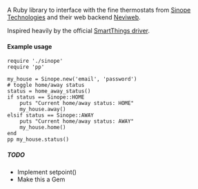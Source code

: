 A Ruby library to interface with the fine thermostats from [Sinope Technologies](http://www.sinopetech.com/en/) and their web backend [Neviweb](https://neviweb.com/).

Inspired heavily by the official [SmartThings driver](https://github.com/sinopetechnologies/smartThings).

#### Example usage
 
```
require './sinope'
require 'pp'

my_house = Sinope.new('email', 'password')
# toggle home/away status
status = home_away_status()
if status == Sinope::HOME
    puts "Current home/away status: HOME"
    my_house.away()
elsif status == Sinope::AWAY
    puts "Current home/away status: AWAY"
    my_house.home()
end
pp my_house.status()
```


##### TODO
- Implement setpoint()
- Make this a Gem

